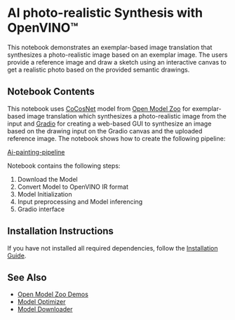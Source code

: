 # AI photo-realistic Synthesis with OpenVINO™

This notebook demonstrates an exemplar-based image translation that synthesizes a photo-realistic image based on an exemplar image. The users provide a reference image and draw a sketch using an interactive canvas to get a realistic photo based on the provided semantic drawings.

## Notebook Contents

This notebook uses [CoCosNet](https://github.com/openvinotoolkit/open_model_zoo/tree/master/models/public/cocosnet) model from [Open Model Zoo](https://github.com/openvinotoolkit/open_model_zoo/tree/master) for exemplar-based image translation which synthesizes a photo-realistic image from the input and [Gradio](https://gradio.app/docs/) for creating a web-based GUI to synthesize an image based on the drawing input on the Gradio canvas and the uploaded reference image. The notebook shows how to create the following pipeline:

[Ai-painting-pipeline](data/Ai-painting.png)

Notebook contains the following steps:

1. Download the Model
2. Convert Model to OpenVINO IR format
3. Model Initialization
4. Input preprocessing and Model inferencing
5. Gradio interface

## Installation Instructions

If you have not installed all required dependencies, follow the [Installation Guide](https://github.com/openvinotoolkit/openvino_notebooks/blob/main/README.md).

## See Also

* [Open Model Zoo Demos](../../README.md)
* [Model Optimizer](https://docs.openvino.ai/latest/openvino_docs_MO_DG_Deep_Learning_Model_Optimizer_DevGuide.html)
* [Model Downloader](../../../tools/model_tools/README.md)